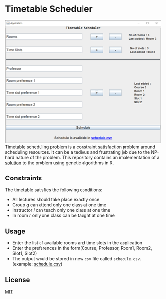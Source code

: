 # Timetable Scheduler
![scheduler-preveiw](https://github.com/chiefsan/TimetableScheduler/blob/master/scheduler.PNG?raw=true)
Timetable scheduling problem is a constraint satisfaction problem around scheduling resources. It can be a tedious and frustrating job due to the NP-hard nature of the problem. This repository contains an implementation of a [solution](https://www.academia.edu/download/56355803/52a46bee76a6395818da5984aacdb4e7568b.pdf) to the problem using genetic algorithms in R. 

## Constraints
The timetable satisfies the following conditions:
- All lectures should take place exactly once
- Group *g* can attend only one class at one
time
- Instructor *i* can teach only one class at one
time
- In room *r* only one class can be taught at one
time

## Usage

- Enter the list of available rooms and time slots in the application
- Enter the preferences in the form(Course, Professor, Room1, Room2, Slot1, Slot2) 
- The output would be stored in new `csv` file called `schedule.csv`. (example: [schedule.csv](https://github.com/chiefsan/TimetableScheduler/blob/master/schedule.csv))

## License
[MIT](https://github.com/chiefsan/TimetableScheduler/blob/master/LICENSE)
